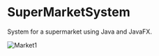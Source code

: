 # SuperMarketSystem
System for a supermarket using Java and JavaFX.

![Market1](https://user-images.githubusercontent.com/38922397/132951572-31241070-3f6a-4225-a2ab-ec6f88990249.JPG)




